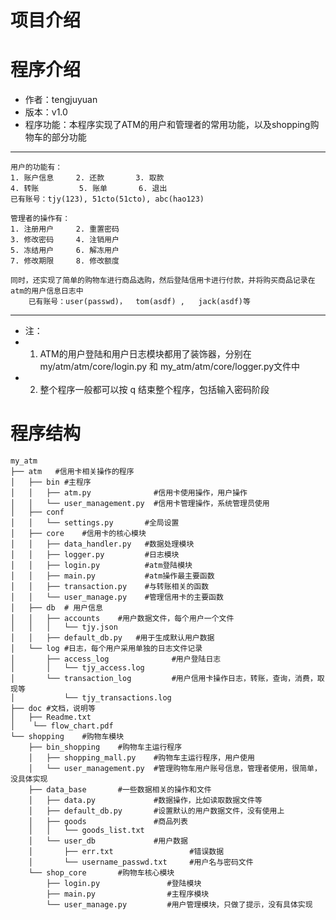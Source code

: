 # 项目介绍

# 程序介绍
- 作者：tengjuyuan
- 版本：v1.0
- 程序功能：本程序实现了ATM的用户和管理者的常用功能，以及shopping购物车的部分功能
---
    用户的功能有：
    1. 账户信息     2. 还款       3. 取款
    4. 转账         5. 账单       6. 退出
    已有账号：tjy(123), 51cto(51cto), abc(hao123)

    管理者的操作有：
    1. 注册用户     2. 重置密码
    3. 修改密码     4. 注销用户
    5. 冻结用户     6. 解冻用户
    7. 修改期限     8. 修改额度

    同时，还实现了简单的购物车进行商品选购，然后登陆信用卡进行付款，并将购买商品记录在atm的用户信息日志中
        已有账号：user(passwd)，  tom(asdf) ,   jack(asdf)等
---
- 注：
- 1. ATM的用户登陆和用户日志模块都用了装饰器，分别在my/atm/atm/core/login.py 和 my_atm/atm/core/logger.py文件中
- 2. 整个程序一般都可以按 q 结束整个程序，包括输入密码阶段

# 程序结构
```
my_atm
├── atm   #信用卡相关操作的程序
│   ├── bin #主程序
│   │   ├── atm.py              #信用卡使用操作，用户操作
│   │   └── user_management.py  #信用卡管理操作，系统管理员使用
│   ├── conf
│   │   └── settings.py       #全局设置
│   ├── core    #信用卡的核心模块
│   │   ├── data_handler.py   #数据处理模块
│   │   ├── logger.py         #日志模块
│   │   ├── login.py          #atm登陆模块
│   │   ├── main.py           #atm操作最主要函数
│   │   ├── transaction.py    #与转账相关的函数
│   │   └── user_manage.py    #管理信用卡的主要函数
│   ├── db  # 用户信息
│   │   ├── accounts    #用户数据文件，每个用户一个文件
│   │   │   └── tjy.json
│   │   ├── default_db.py   #用于生成默认用户数据
│   └── log #日志，每个用户采用单独的日志文件记录
│       ├── access_log              #用户登陆日志
│       │   └── tjy_access.log
│       └── transaction_log         #用户信用卡操作日志，转账，查询，消费，取现等
│           └── tjy_transactions.log
├── doc #文档，说明等
│   ├── Readme.txt
│    └── flow_chart.pdf
└── shopping    #购物车模块
    ├── bin_shopping    #购物车主运行程序
    │   ├── shopping_mall.py    #购物车主运行程序，用户使用
    │   └── user_management.py  #管理购物车用户账号信息，管理者使用，很简单，没具体实现
    ├── data_base       #一些数据相关的操作和文件
    │   ├── data.py             #数据操作，比如读取数据文件等
    │   ├── default_db.py       #设置默认的用户数据文件，没有使用上
    │   ├── goods               #商品列表
    │   │   └── goods_list.txt
    │   └── user_db             #用户数据
    │       ├── err.txt                 #错误数据
    │       └── username_passwd.txt     #用户名与密码文件
    └── shop_core       #购物车核心模块
        ├── login.py               #登陆模块
        ├── main.py                #主程序模块
        └── user_manage.py         #用户管理模块，只做了提示，没有具体实现
```
